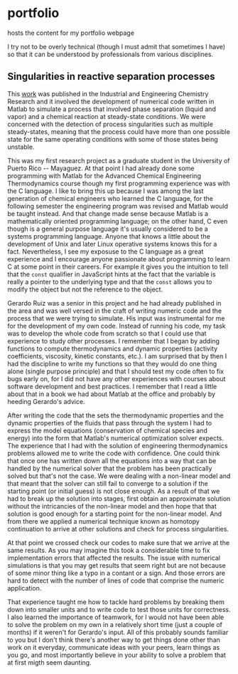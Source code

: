 # portfolio
hosts the content for my portfolio webpage

I try not to be overly technical (though I must admit that sometimes I have) so that it
can be understood by professionals from various disciplines.

## Singularities in reactive separation processes

This [work](https://doi.org/10.1021/ie0716159) was published in the Industrial and
Engineering Chemistry Research and it involved the development of numerical code
written in Matlab to simulate a process that involved phase separation (liquid and vapor)
and a chemical reaction at steady-state conditions. We were concerned with the detection
of process singularities such as multiple steady-states, meaning that the process could
have more than one possible state for the same operating conditions with some of those
states being unstable.

This was my first research project as a graduate student in the University of Puerto
Rico -- Mayaguez. At that point I had already done some programming with Matlab for
the Advanced Chemical Engineering Thermodynamics course though my first programming
experience was with the C language. I like to bring this up because I was among the last
generation of chemical engineers who learned the C language, for the following semester
the engineering program was revised and Matlab would be taught instead. And that
change made sense because Matlab is a mathematically oriented programming language;
on the other hand, C even though is a general purpose language it's usually considered
to be a systems programming language. Anyone that knows a little about the development
of Unix and later Linux operative systems knows this for a fact. Nevertheless, I see
my exposuse to the C language as a great experience and I encourage anyone passionate
about programming to learn C at some point in their careers. For example it gives you
the intuition to tell that the `const` qualifier in JavaScript hints at the fact that
the variable is really a pointer to the underlying type and that the `const` allows
you to modify the object but not the reference to the object.

Gerardo Ruiz was a senior in this project and he had already published in the area
and was well versed in the craft of writing numeric code and the process that we were
trying to simulate. His input was instrumental for me for the development of my own code.
Instead of running his code, my task was to develop the whole code from scratch so that
I could use that experience to study other processes. I remember that I began by adding
functions to compute thermodynamics and dynamic properties (activity coefficients,
viscosity, kinetic constants, etc.). I am surprised that by then I had the discipline to
write my functions so that they would do one thing alone (single purpose principle) and
that I should test my code often to fix bugs early on, for I did not have any other
experiences with courses about software development and best practices. I remember
that I read a little about that in a book we had about Matlab at the office and probably
by heeding Gerardo's advice.

After writing the code that the sets the thermodynamic properties and the dynamic
properties of the fluids that pass through the system I had to express the model
equations (conservation of chemical species and energy) into the form that Matlab's
numerical optimization solver expects. The experience that I had with the solution of
engineering thermodynamics problems allowed me to write the code with confidence. One
could think that once one has written down all the equations into a way that can be
handled by the numerical solver that the problem has been practically solved but that's
not the case. We were dealing with a non-linear model and that meant that the solver
can still fail to converge to a solution if the starting point (or initial guess) is
not close enough. As a result of that we had to break up the solution into stages,
first obtain an approximate solution without the intricancies of the non-linear model and
then hope that that solution is good enough for a starting point for the non-linear
model. And from there we applied a numerical technique known as homotopy continuation
to arrive at other solutions and check for process singularities.

At that point we crossed check our codes to make sure that we arrive at the same results.
As you may imagine this took a considerable time to fix implementation errors that
affected the results. The issue with numerical simulations is that you may get results
that seem right but are not because of some minor thing like a typo in a contant or
a sign. And those errors are hard to detect with the number of lines of code that
comprise the numeric application.

That experience taught me how to tackle hard problems by breaking them down into smaller
units and to write code to test those units for correctness. I also learned the
importance of teamwork, for I would not have been able to solve the problem on my own
in a relatively short time (just a couple of months) if it weren't for Gerardo's
input. All of this probably sounds familiar to you but I don't think there's another way
to get things done other than work on it everyday, communicate ideas with your peers,
learn things as you go, and most importantly believe in your ability to solve a
problem that at first migth seem daunting.
